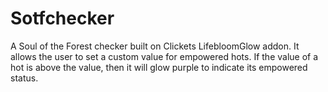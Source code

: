 # Sotfchecker
A Soul of the Forest checker built on Clickets LifebloomGlow addon. It allows the user to set a custom value for empowered hots. If the value of a hot is above the value, then it will glow purple to indicate its empowered status. 
